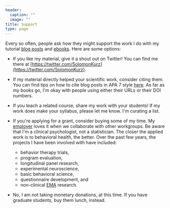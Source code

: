 ```yaml
---
header:
  caption: ""
  image: ""
title: Support
type: page
---
```


Every so often, people ask how they might support the work I do with my tutorial [blog posts](https://solomonkurz.netlify.app/post/) and [ebooks](https://solomonkurz.netlify.app/bookdown/). Here are some options:

* If you like my material, give it a shout out on Twitter! You can find me there at [https://twitter.com/SolomonKurz](https://twitter.com/SolomonKurz).

* If my material directly helped your scientific work, consider citing them. You can find tips on how to cite blog posts in APA 7 style [here](https://apastyle.apa.org/style-grammar-guidelines/references/examples/blog-post-references). As far as my books go, I'm okay with people using either their URLs or their DOI numbers. 

* If you teach a related course, share my work with your students! If my work does make your syllabus, please let me know. I'm curating a list.

* If you're applying for a grant, consider buying some of my time. My [employer](https://www.mirecc.va.gov/visn17/) loves it when we collaborate with other workgroups. Be aware that I'm a clinical psychologist, not a statistician. The closer the applied work is to behavioral health, the better. Over the past few years, the projects I have been involved with have included:
  + behavior therapy trials,
  + program evaluation,
  + longitudinal panel research,
  + experimental neuroscience,
  + basic behavioral science,
  + questionnaire development, and
  + non-clinical [EMA](https://doi.org/10.1146/annurev.clinpsy.3.022806.091415) research.

* No, I am not taking monetary donations, at this time. If you have graduate students, buy them lunch, instead.

